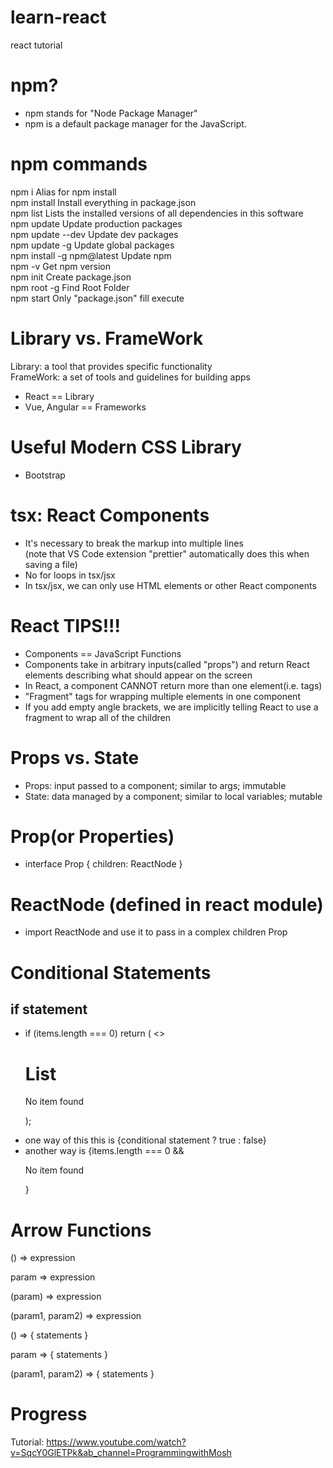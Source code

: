 # learn-react

react tutorial

# npm?

- npm stands for "Node Package Manager"
- npm is a default package manager for the JavaScript.

# npm commands

npm i Alias for npm install  
npm install Install everything in package.json  
npm list Lists the installed versions of all dependencies in this software  
npm update Update production packages  
npm update --dev Update dev packages  
npm update -g Update global packages  
npm install -g npm@latest Update npm  
npm -v Get npm version  
npm init Create package.json  
npm root -g Find Root Folder  
npm start Only "package.json" fill execute

# Library vs. FrameWork

Library: a tool that provides specific functionality  
FrameWork: a set of tools and guidelines for building apps

- React == Library
- Vue, Angular == Frameworks

# Useful Modern CSS Library

- Bootstrap

# tsx: React Components

- It's necessary to break the markup into multiple lines  
  (note that VS Code extension "prettier" automatically does this when saving a file)
- No for loops in tsx/jsx
- In tsx/jsx, we can only use HTML elements or other React components

# React TIPS!!!

- Components == JavaScript Functions
- Components take in arbitrary inputs(called "props") and return React elements describing what should appear on the screen
- In React, a component CANNOT return more than one element(i.e. tags)
- "Fragment" tags for wrapping multiple elements in one component
- If you add empty angle brackets, we are implicitly telling React to use a fragment to wrap all of the children

# Props vs. State

- Props: input passed to a component; similar to args; immutable
- State: data managed by a component; similar to local variables; mutable

# Prop(or Properties)

- interface Prop { children: ReactNode }

# ReactNode (defined in react module)

- import ReactNode and use it to pass in a complex children Prop

# Conditional Statements

## if statement

- if (items.length === 0)
return (
<>
  <h1>List</h1>
  <p>No item found</p>
  </>
  );
<!-- if statement inside Fragment tags -->
- one way of this this is {conditional statement ? true : false}
- another way is {items.length === 0 && <p>No item found</p>}

# Arrow Functions

() => expression

param => expression

(param) => expression

(param1, param2) => expression

() => {
statements
}

param => {
statements
}

(param1, param2) => {
statements
}

# Progress

Tutorial: https://www.youtube.com/watch?v=SqcY0GlETPk&ab_channel=ProgrammingwithMosh
